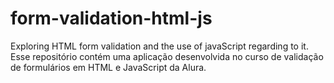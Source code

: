 # form-validation-html-js
Exploring HTML form validation and the use of javaScript regarding to it. Esse repositório contém uma aplicação desenvolvida no curso de validação de formulários em HTML e JavaScript da Alura.
